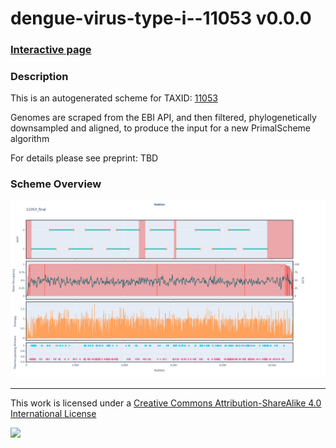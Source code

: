 # dengue-virus-type-i--11053 v0.0.0

### [Interactive page](https://chrisgkent.github.io/schemes/dengue-virus-type-i--11053-1000-v0.0.0)

### Description

This is an autogenerated scheme for TAXID: [11053](https://www.ncbi.nlm.nih.gov/Taxonomy/Browser/wwwtax.cgi?mode=Info&id=11053&lvl=3&lin=f&keep=1&srchmode=1&unlock)

Genomes are scraped from the EBI API, and then filtered, phylogenetically downsampled and aligned, to produce the input for a new PrimalScheme algorithm

For details please see preprint: TBD

### Scheme Overview

![Alt text](work/11053_final.png '11053_final.png')

------------------------------------------------------------------------

This work is licensed under a [Creative Commons Attribution-ShareAlike 4.0 International License](http://creativecommons.org/licenses/by-sa/4.0/) 

![](https://i.creativecommons.org/l/by-sa/4.0/88x31.png)